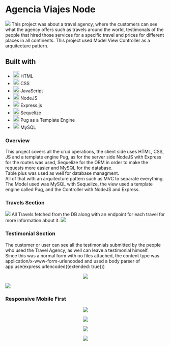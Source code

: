 # Agencia Viajes Node
<img src="./public/img/Portada.PNG">
This project was about a travel agency, where the customers can see what the agency offers such as travels around the world, testimonals of the people that hired those services for a specific travel and prices for different places in all continents.
This project used Model View Controller as a arquitecture pattern. 

## Built with
<ul>
    <li><img src="https://svgl.app/library/html5.svg" width=20 /> HTML</br></li>
    <li><img src="https://svgl.app/library/css.svg" width=20 /> CSS</br></li>
    <li><img src="https://svgl.app/library/javascript.svg" width=20 /> JavaScript</br></li>
    <li><img src="https://svgl.app/library/nodejs.svg" width=20 /> NodeJS</br></li>
    <li><img src="https://svgl.app/library/expressjs_dark.svg" width=20 /> Express.js</br></li>
    <li><img src="https://svgl.app/library/sequelize.svg" width=20 /> Sequelize</br></li>
    <li><img src="https://res.cloudinary.com/practicaldev/image/fetch/s--Rr7K5gOm--/c_limit%2Cf_auto%2Cfl_progressive%2Cq_auto%2Cw_880/https://dbalas.gallerycdn.vsassets.io/extensions/dbalas/vscode-html2pug/0.0.2/1532242577062/Microsoft.VisualStudio.Services.Icons.Default" width=20 /> Pug as a Template Engine</br></li>
    <li><img src="https://svgl.app/library/mysql.svg" width=20 /> MySQL</br></li>
</ul>

### Overview
This project covers all the crud operations, the client side uses HTML, CSS, JS and a template engine Pug, as for the server side NodeJS with Express for the routes was used, Sequelize for the ORM in order to make the requests more easier and MySQL for the database.<br>
Table plus was used as well for database managment.<br>
All of that with an arquitecture pattern such as MVC to separate everything. The Model used was MySQL with Sequelize, the view used a template engine called Pug, and the Controller with NodeJS and Express.

### Travels Section
<img src="./public//img/Travels.PNG">
All Travels fetched from the DB along with an endpoint for each travel for more information about it.
<img src="./public//img/TravelEndpoint.PNG">

### Testimonial Section
The customer or user can see all the testimonials submitted by the people who used the Travel Agency, as well can leave a testimonial himself. <br>
Since this was a normal form with no files attached, the content type was application/x-www-form-urlencoded and used a body parser of<br>
app.use(express.urlencoded({extended: true}))<br>
<p align="center">
    <img src="./public//img/TestimonialsSubmit.PNG">
</p>
<img src="./public//img/TestimonialsSubmited.PNG">

### Responsive Mobile First
<p align="center">
    <img src="./public//img/MobileFirst1.PNG">
</p>

<p align="center">
    <img src="./public//img/MobileFirst2.PNG">
</p>

<p align="center">
    <img src="./public//img/MobileFirst3.PNG">
</p>

<p align="center">
    <img src="./public//img/MobileFirst4.PNG">
</p>



